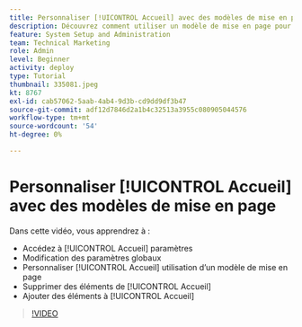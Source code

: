 ```yaml
---
title: Personnaliser [!UICONTROL Accueil] avec des modèles de mise en page
description: Découvrez comment utiliser un modèle de mise en page pour personnaliser [!UICONTROL Accueil] en ajoutant ou en supprimant des champs.
feature: System Setup and Administration
team: Technical Marketing
role: Admin
level: Beginner
activity: deploy
type: Tutorial
thumbnail: 335081.jpeg
kt: 8767
exl-id: cab57062-5aab-4ab4-9d3b-cd9dd9df3b47
source-git-commit: adf12d7846d2a1b4c32513a3955c080905044576
workflow-type: tm+mt
source-wordcount: '54'
ht-degree: 0%

---
```


# Personnaliser [!UICONTROL Accueil] avec des modèles de mise en page

Dans cette vidéo, vous apprendrez à :

* Accédez à [!UICONTROL Accueil] paramètres
* Modification des paramètres globaux
* Personnaliser [!UICONTROL Accueil] utilisation d’un modèle de mise en page
* Supprimer des éléments de [!UICONTROL Accueil]
* Ajouter des éléments à [!UICONTROL Accueil]

>[!VIDEO](https://video.tv.adobe.com/v/335081/?quality=12)

